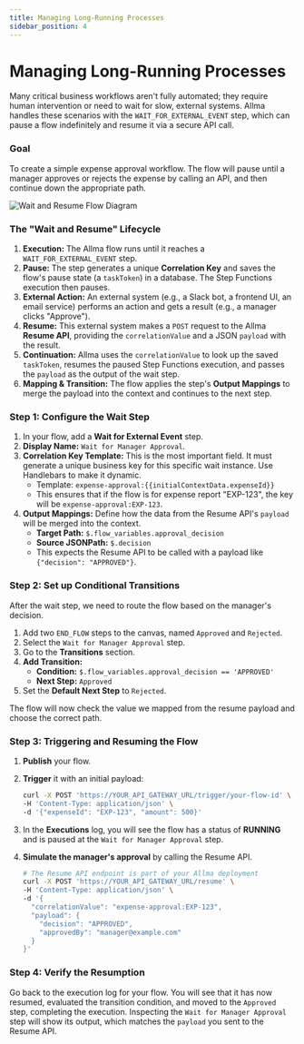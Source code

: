 ```yaml
---
title: Managing Long-Running Processes
sidebar_position: 4
---
```


# Managing Long-Running Processes

Many critical business workflows aren't fully automated; they require human intervention or need to wait for slow, external systems. Allma handles these scenarios with the `WAIT_FOR_EXTERNAL_EVENT` step, which can pause a flow indefinitely and resume it via a secure API call.

### Goal

To create a simple expense approval workflow. The flow will pause until a manager approves or rejects the expense by calling an API, and then continue down the appropriate path.

![Wait and Resume Flow Diagram](https://i.imgur.com/your-diagram-image.png) <!-- TODO: Add a real diagram -->

### The "Wait and Resume" Lifecycle

1.  **Execution:** The Allma flow runs until it reaches a `WAIT_FOR_EXTERNAL_EVENT` step.
2.  **Pause:** The step generates a unique **Correlation Key** and saves the flow's pause state (a `taskToken`) in a database. The Step Functions execution then pauses.
3.  **External Action:** An external system (e.g., a Slack bot, a frontend UI, an email service) performs an action and gets a result (e.g., a manager clicks "Approve").
4.  **Resume:** This external system makes a `POST` request to the Allma **Resume API**, providing the `correlationValue` and a JSON `payload` with the result.
5.  **Continuation:** Allma uses the `correlationValue` to look up the saved `taskToken`, resumes the paused Step Functions execution, and passes the `payload` as the output of the wait step.
6.  **Mapping & Transition:** The flow applies the step's **Output Mappings** to merge the payload into the context and continues to the next step.

### Step 1: Configure the Wait Step

1.  In your flow, add a **Wait for External Event** step.
2.  **Display Name:** `Wait for Manager Approval`.
3.  **Correlation Key Template:** This is the most important field. It must generate a unique business key for this specific wait instance. Use Handlebars to make it dynamic.
    -   Template: `expense-approval:{{initialContextData.expenseId}}`
    -   This ensures that if the flow is for expense report "EXP-123", the key will be `expense-approval:EXP-123`.
4.  **Output Mappings:** Define how the data from the Resume API's `payload` will be merged into the context.
    -   **Target Path:** `$.flow_variables.approval_decision`
    -   **Source JSONPath:** `$.decision`
    -   This expects the Resume API to be called with a payload like `{"decision": "APPROVED"}`.

### Step 2: Set up Conditional Transitions

After the wait step, we need to route the flow based on the manager's decision.

1.  Add two `END_FLOW` steps to the canvas, named `Approved` and `Rejected`.
2.  Select the `Wait for Manager Approval` step.
3.  Go to the **Transitions** section.
4.  **Add Transition:**
    -   **Condition:** `$.flow_variables.approval_decision == 'APPROVED'`
    -   **Next Step:** `Approved`
5.  Set the **Default Next Step** to `Rejected`.

The flow will now check the value we mapped from the resume payload and choose the correct path.

### Step 3: Triggering and Resuming the Flow

1.  **Publish** your flow.
2.  **Trigger** it with an initial payload:

    ```bash
    curl -X POST 'https://YOUR_API_GATEWAY_URL/trigger/your-flow-id' \
    -H 'Content-Type: application/json' \
    -d '{"expenseId": "EXP-123", "amount": 500}'
    ```
3.  In the **Executions** log, you will see the flow has a status of **RUNNING** and is paused at the `Wait for Manager Approval` step.
4.  **Simulate the manager's approval** by calling the Resume API.

    ```bash title="Resume API Call"
    # The Resume API endpoint is part of your Allma deployment
    curl -X POST 'https://YOUR_API_GATEWAY_URL/resume' \
    -H 'Content-Type: application/json' \
    -d '{
      "correlationValue": "expense-approval:EXP-123",
      "payload": {
        "decision": "APPROVED",
        "approvedBy": "manager@example.com"
      }
    }'
    ```

### Step 4: Verify the Resumption

Go back to the execution log for your flow. You will see that it has now resumed, evaluated the transition condition, and moved to the `Approved` step, completing the execution. Inspecting the `Wait for Manager Approval` step will show its output, which matches the `payload` you sent to the Resume API.